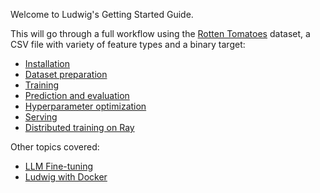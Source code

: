 Welcome to Ludwig's Getting Started Guide.

This will go through a full workflow using the
[Rotten Tomatoes](https://www.kaggle.com/stefanoleone992/rotten-tomatoes-movies-and-critic-reviews-dataset)
dataset, a CSV file with variety of feature types and a binary target:

- [Installation](./installation)
- [Dataset preparation](./prepare_data)
- [Training](./train)
- [Prediction and evaluation](./evaluate)
- [Hyperparameter optimization](./hyperopt)
- [Serving](./serve)
- [Distributed training on Ray](./ray)

Other topics covered:

- [LLM Fine-tuning](./llm_finetuning.md)
- [Ludwig with Docker](./docker.md)
